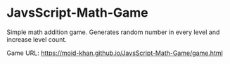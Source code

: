 # JavsScript-Math-Game
Simple math addition game. Generates random number in every level and increase level count.

Game URL: 
https://moid-khan.github.io/JavsScript-Math-Game/game.html
